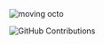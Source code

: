 <img src="https://media2.giphy.com/media/v1.Y2lkPTc5MGI3NjExZmxiaGRlazRkdjd6enBieHZzemMwODA5cWl1dm9zZjMwdHJnZWY5YiZlcD12MV9pbnRlcm5hbF9naWZfYnlfaWQmY3Q9Zw/S3s2JBo0CNoaqnJLTg/giphy.webp" alt="moving octo">

![GitHub Contributions](https://github-readme-streak-stats.herokuapp.com/?user=YOUR-GITHUB-USERNAME)



<!--
**BenRaschkeTR/BenRaschkeTR** is a ✨ _special_ ✨ repository because its `README.md` (this file) appears on your GitHub profile.

Here are some ideas to get you started:

- 🔭 I’m currently working on ...
- 🌱 I’m currently learning ...
- 👯 I’m looking to collaborate on ...
- 🤔 I’m looking for help with ...
- 💬 Ask me about ...
- 📫 How to reach me: ...
- 😄 Pronouns: ...
- ⚡ Fun fact: ...
-->
